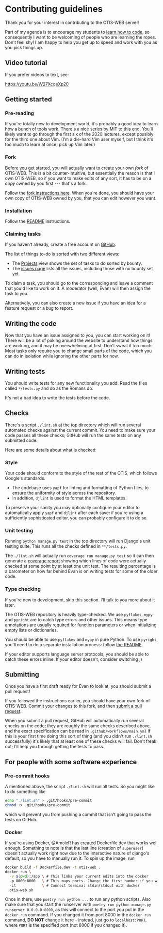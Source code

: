 # Contributing guidelines

Thank you for your interest in contributing to the OTIS-WEB server!

Part of my agenda is to encourage my students to
[learn how to code](https://web.evanchen.cc/techsupport.html),
so consequently I want to be welcoming of people who are learning the ropes.
Don't feel shy! I am happy to help you get up to speed
and work with you as you pick things up.

## Video tutorial

If you prefer videos to text, see:

https://youtu.be/W27XcqeXp20

## Getting started

### Pre-reading

If you're totally new to development world,
it's probably a good idea to learn how a bunch of tools work.
[There's a nice series by MIT](https://missing.csail.mit.edu/) to this end.
You'll likely want to go through the first six of the 2020 lectures,
except possibly for the third one about Vim.
(I'm a die-hard Vim user myself, but I think it's too much to learn at once; pick up Vim later.)

### Fork

Before you get started,
you will actually want to create your own _fork_ of OTIS-WEB.
This is a bit counter-intuitive,
but essentially the reason is that I own OTIS-WEB,
so if you want to make edits of any sort,
it has to be on a _copy_ owned by you first --- that's a fork.

Follow the
[fork instructions here](https://docs.github.com/en/get-started/quickstart/fork-a-repo).
When you're done, you should have your own copy
of OTIS-WEB owned by you,
that you can edit however you want.

### Installation

Follow the [README](README.md) instructions.

### Claiming tasks

If you haven't already, create a free account on [GitHub](https://github.com/).

The list of things to-do is sorted with two different views:

- The [Projects](https://github.com/vEnhance/otis-web/projects?query=is%3Aopen+sort%3Acreated-asc)
  view shows the set of tasks to do sorted by bounty.
- The [issues page](https://github.com/vEnhance/otis-web/issues)
  lists all the issues, including those with no bounty set yet.

To claim a task, you should go to the corresponding
and leave a comment that you'd like to work on it.
A moderator (well, Evan) will then assign the task to you.

Alternatively, you can also create a new issue if you have
an idea for a feature request or a bug to report.

## Writing the code

Now that you have an issue assigned to you, you can start working on it!
There will be a lot of poking around the website to understand
how things are working, and it may be overwhelming at first.
Don't sweat it too much.
Most tasks only require you to change small parts of the code,
which you can do in isolation while ignoring the other parts for now.

## Writing tests

You should write tests for any new functionality you add.
Read the files called `*/tests.py` and do as the Romans do.

It's not a bad idea to write the tests before the code.

## Checks

There's a script `./lint.sh` at the top directory which will run several
automated checks against the current commit.
You need to make sure your code passes all these checks;
GitHub will run the same tests on any submitted code.

Here are some details about what is checked:

### Style

Your code should conform to the style of the rest of the OTIS,
which follows Google's standards.

- The codebase uses `yapf` for linting and formatting of Python files,
  to ensure the uniformity of style across the repository.
- In addition, `djlint` is used to format the HTML templates.

To preserve your sanity you may optionally configure
your editor to automatically apply `yapf` and `djlint` after each save:
if you're using a sufficiently sophisticated editor,
you can probably configure it to do so.

### Unit testing

Running `python manage.py test` in the top directory will run Django's unit
testing suite. This runs all the checks defined in `**/tests.py`.

The `./lint.sh` will actually run `coverage run manage.py test` so it can then
generate a [coverage report](https://coverage.readthedocs.io/en/6.4.4/) showing
which lines of code were actually checked at some point by at least one unit
test. The resulting percentage is a barometer on how far behind Evan is on
writing tests for some of the older code.

### Type checking

If you're new to development, skip this section.
I'll talk to you more about it later.

The OTIS-WEB repository is heavily type-checked.
We use `pyflakes`, `mypy` and `pyright` are to catch type errors and other
issues. This means type annotations are usually required for function
parameters or when initializing empty lists or dictionaries.

You should be able to use `pyflakes` and `mypy` in pure Python.
To use `pyright`, you'll need to do a separate installation process:
follow [the README](https://github.com/Microsoft/pyright#installation).

If your editor supports language server protocols,
you should be able to catch these errors inline.
If your editor doesn't, consider switching ;)

## Submitting

Once you have a first draft ready for Evan to look at,
you should submit a pull request!

If you followed the instructions earlier,
you should have your own fork of OTIS-WEB.
Commit your changes to this fork,
and then [submit a pull request](https://docs.github.com/en/github/collaborating-with-pull-requests/proposing-changes-to-your-work-with-pull-requests/creating-a-pull-request).

When you submit a pull request,
GitHub will automatically run several checks on the code;
they are roughly the same checks described above,
and the exact specification can be read in `.github/workflows/main.yml`
If this is your first time doing this sort of thing
(and you didn't run `./lint.sh` successfully)
it's likely that at least one of these checks will fail.
Don't freak out; I'll help you through getting the tests to pass.

## For people with some software experience

### Pre-commit hooks

A mentioned above, the script `./lint.sh` will run all tests.
So you might like to do something like

```bash
echo "./lint.sh" > .git/hooks/pre-commit
chmod +x .git/hooks/pre-commit
```

which will prevent you from pushing a commit
that isn't going to pass the tests on GitHub.

### Docker

If you're using Docker, @AmoleR has created Dockerfile.dev that works well enough.
Something to note is that the last line (creation of `superuser`) doesn't actually
work right now due to the interactive nature of django's default, so you have to
manually run it. To spin up the image, run

```sh
docker build -f Dockerfile.dev -t otis-web .
docker run \
  -v $(pwd):/app \ # This links your current edits into the docker
  -p 8000:8000   \ # This maps ports. Change the first number if you wish.
  -it            \ # Connect terminal stdin/stdout with docker
  otis-web sh
```

Once in there, use `poetry run python ...` to run any python scripts. Also make sure
that you start the runserver with `poetry run python manage.py runserver 0.0.0.0:8000`,
as this will connect to the port you put in the `docker run` command. If you changed
it from port 8000 in the `docker run` command, **DO NOT** change it here - instead, just
go to `localhost:PORT`, where `PORT` is the specified port (not 8000 if you changed it).

